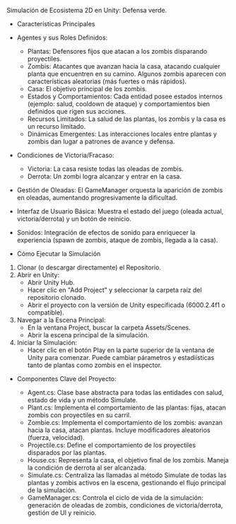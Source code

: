 Simulación de Ecosistema 2D en Unity: Defensa verde.

- Características Principales

- Agentes y sus Roles Definidos:
    - Plantas: Defensores fijos que atacan a los zombis disparando proyectiles.
    - Zombis: Atacantes que avanzan hacia la casa, atacando cualquier planta que encuentren en su camino. Algunos zombis aparecen con características aleatorias (más fuertes o más rápidos).
    - Casa: El objetivo principal de los zombis.
    - Estados y Comportamientos: Cada entidad posee estados internos (ejemplo: salud, cooldown de ataque) y comportamientos bien definidos que rigen sus acciones.
    - Recursos Limitados: La salud de las plantas, los zombis y la casa es un recurso limitado.
    - Dinámicas Emergentes: Las interacciones locales entre plantas y zombis dan lugar a patrones de avance y defensa.
    
- Condiciones de Victoria/Fracaso:
    - Victoria: La casa resiste todas las oleadas de zombis.
    - Derrota: Un zombi logra alcanzar y entrar en la casa.
    
- Gestión de Oleadas: El GameManager orquesta la aparición de zombis en oleadas, aumentando progresivamente la dificultad.
- Interfaz de Usuario Básica: Muestra el estado del juego (oleada actual, victoria/derrota) y un botón de reinicio.
- Sonidos: Integración de efectos de sonido para enriquecer la experiencia (spawn de zombis, ataque de zombis, llegada a la casa).

- Cómo Ejecutar la Simulación

1.  Clonar (o descargar directamente) el Repositorio.
2.  Abrir en Unity:
    - Abrir Unity Hub.
    - Hacer clic en "Add Project" y seleccionar la carpeta raíz del repositorio clonado.
    - Abrir el proyecto con la versión de Unity especificada (6000.2.4f1 o compatible).
3.  Navegar a la Escena Principal:
    - En la ventana Project, buscar la carpeta Assets/Scenes.
    - Abrir la escena principal de la simulación.
4.  Iniciar la Simulación:
    - Hacer clic en el botón Play en la parte superior de la ventana de Unity para comenzar. Puede cambiar párametros y estadiísticas tanto de plantas como zombis en  el inspector.

- Componentes Clave del Proyecto:

   - Agent.cs: Clase base abstracta para todas las entidades con salud, estado de vida y un método Simulate.
   - Plant.cs: Implementa el comportamiento de las plantas: fijas, atacan zombis con proyectiles en su carril.
   - Zombie.cs: Implementa el comportamiento de los zombis: avanzan hacia la casa, atacan plantas. Incluye modificadores aleatorios (fuerza, velocidad).
   - Projectile.cs: Define el comportamiento de los proyectiles disparados por las plantas.
   - House.cs: Representa la casa, el objetivo final de los zombis. Maneja la condición de derrota al ser alcanzada.
   - Simulate.cs: Centraliza las llamadas al método Simulate de todas las plantas y zombis activos en la escena, gestionando el flujo principal de la simulación.
   - GameManager.cs: Controla el ciclo de vida de la simulación: generación de oleadas de zombis, condiciones de victoria/derrota, gestión de UI y reinicio.

